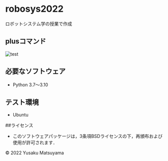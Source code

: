 # robosys2022
ロボットシステム学の授業で作成

## plusコマンド
![test](https://github.com/matsuyamayusaku/robosys2022/actions/workflows/test.yml/badge.svg)

## 必要なソフトウェア
* Python 3.7～3.10

## テスト環境
* Ubuntu

##ライセンス
* このソフトウェアパッケージは，3条項BSDライセンスの下，再頒布および使用が許可されます．

© 2022 Yusaku Matsuyama
